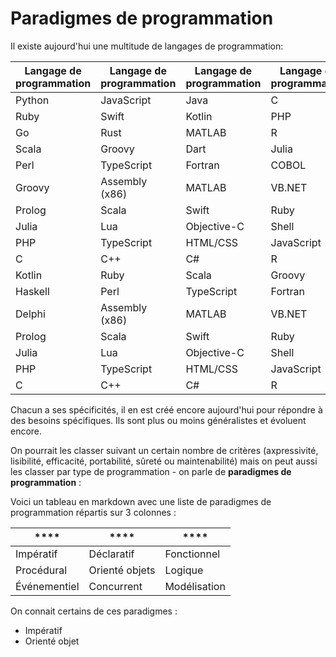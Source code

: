 # Paradigmes de programmation

Il existe aujourd'hui une multitude de langages de programmation:

| Langage de programmation | Langage de programmation | Langage de programmation | Langage de programmation | Langage de programmation | Langage de programmation |
|--------------------------|--------------------------|--------------------------|--------------------------|--------------------------|--------------------------|
| Python                   | JavaScript               | Java                     | C                        | C++                      | C#                       |
| Ruby                     | Swift                    | Kotlin                   | PHP                      | TypeScript               | HTML/CSS                 |
| Go                       | Rust                     | MATLAB                   | R                        | Shell                    | Objective-C              |
| Scala                    | Groovy                   | Dart                     | Julia                    | Lua                      | Haskell                  |
| Perl                     | TypeScript               | Fortran                  | COBOL                    | Ada                      | Delphi                   |
| Groovy                   | Assembly (x86)           | MATLAB                   | VB.NET                   | PL/SQL                   | Lisp                     |
| Prolog                   | Scala                    | Swift                    | Ruby                     | Kotlin                   | Dart                     |
| Julia                    | Lua                      | Objective-C              | Shell                    | Rust                     | Go                       |
| PHP                      | TypeScript               | HTML/CSS                 | JavaScript               | Python                   | Java                     |
| C                        | C++                      | C#                       | R                        | MATLAB                   | Swift                    |
| Kotlin                   | Ruby                     | Scala                    | Groovy                   | Dart                     | Lua                      |
| Haskell                  | Perl                     | TypeScript               | Fortran                  | COBOL                    | Ada                      |
| Delphi                   | Assembly (x86)           | MATLAB                   | VB.NET                   | PL/SQL                   | Lisp                     |
| Prolog                   | Scala                    | Swift                    | Ruby                     | Kotlin                   | Dart                     |
| Julia                    | Lua                      | Objective-C              | Shell                    | Rust                     | Go                       |
| PHP                      | TypeScript               | HTML/CSS                 | JavaScript               | Python                   | Java                     |
| C                        | C++                      | C#                       | R                        | MATLAB                   | Swift                    |

Chacun a ses spécificités, il en est créé encore aujourd'hui pour répondre à des besoins spécifiques. Ils sont plus ou moins généralistes et évoluent encore.

On pourrait les classer suivant un certain nombre de critères (axpressivité, lisibilité, efficacité, portabilité, sûreté ou maintenabilité) mais on peut aussi les classer par type de programmation - on parle de **paradigmes de programmation** :

Voici un tableau en markdown avec une liste de paradigmes de programmation répartis sur 3 colonnes :

| **** | **** | **** |
| --- | --- | --- |
| Impératif | Déclaratif | Fonctionnel |
| Procédural | Orienté objets | Logique |
| Événementiel | Concurrent | Modélisation |

On connait certains de ces paradigmes :
 - Impératif
 - Orienté objet


